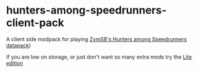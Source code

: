 # hunters-among-speedrunners-client-pack

A client side modpack for playing [ZymSB's Hunters among Speedrunners datapack]([https://github.com/zymsbgt/hunters-among-speedrunners)) 

If you are low on storage, or just don't want so many extra mods try the [Lite edition](https://github.com/IntoTheVoid-900/has-clientpack-lite)
